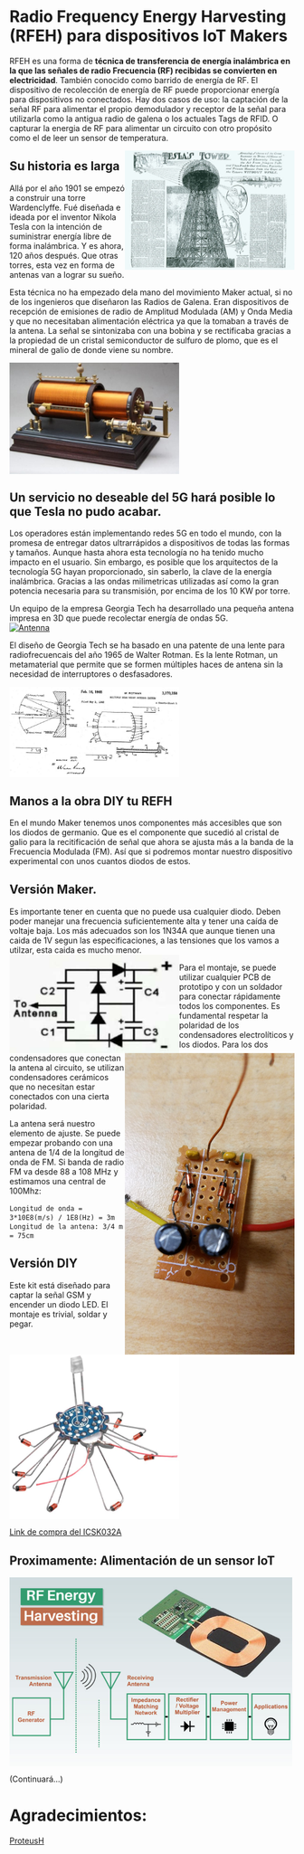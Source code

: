 # Radio Frequency Energy Harvesting (RFEH) para dispositivos IoT Makers

RFEH es una forma de **técnica de transferencia de energía inalámbrica en la que las señales de radio Frecuencia (RF) recibidas se convierten en electricidad**. También conocido como barrido de energía de RF. El dispositivo de recolección de energía de RF puede proporcionar energía para dispositivos no conectados. Hay dos casos de uso: la captación de la señal RF para alimentar el propio demodulador y receptor de la señal para utilizarla como la antigua radio de galena o los actuales Tags de RFID. O capturar la energia de RF para alimentar un circuito con otro propósito como el de leer un sensor de temperatura.

<img src="./img/TorreTesla.JPG" width=300 align="right" />

## Su historia es larga
Allá por el año 1901 se empezó a construir una torre Wardenclyffe. Fué diseñada e ideada por el inventor Nikola Tesla con la intención de suministrar energía libre de forma inalámbrica. Y es ahora, 120 años después. Que otras torres, esta vez en forma de antenas van a lograr su sueño. 

Esta técnica no ha empezado dela mano del movimiento Maker actual, si no de los ingenieros que diseñaron las Radios de Galena. Eran dispositivos de recepción de emisiones de radio de Amplitud Modulada (AM) y Onda Media y que no necesitaban alimentación eléctrica ya que la tomaban a través de la antena. La señal se sintonizaba con una bobina y se rectificaba gracias a la propiedad de un cristal semiconductor de sulfuro de plomo, que es el mineral de galio de donde viene su nombre.

<img src="./img/RadioGalena.JPG" width=300 align="center" />

## Un servicio no deseable del 5G hará posible lo que Tesla no pudo acabar.

Los operadores están implementando redes 5G en todo el mundo, con la promesa de entregar datos ultrarrápidos a dispositivos de todas las formas y tamaños. Aunque hasta ahora esta tecnología no ha tenido mucho impacto en el usuario. Sin embargo, es posible que los arquitectos de la tecnología 5G hayan proporcionado, sin saberlo, la clave de la energía inalámbrica. Gracias a las ondas milimetricas utilizadas así como la gran potencia necesaria para su transmisión, por encima de los 10 KW por torre. 

Un equipo de la empresa Georgia Tech ha desarrollado una pequeña antena impresa en 3D que puede recolectar energía de ondas 5G.  
[![Antenna](./images/3D-mmwave-harvest-antenna_video.jpg)](https://youtu.be/sNuFU3H5GR0)

El diseño de Georgia Tech se ha basado en una patente de una lente para radiofrecuencais del año 1965 de Walter Rotman. Es la lente Rotman, un metamaterial que permite que se formen múltiples haces de antena sin la necesidad de interruptores o desfasadores. 

<img src="./img/Rotmanpatent.jpg" width=300 align="center" />

## Manos a la obra DIY tu REFH
En el mundo Maker tenemos unos componentes más accesibles que son los diodos de germanio. Que es el componente que sucedió al cristal de galio para la recitificación de señal que ahora se ajusta más a la banda de la Frecuencia Modulada (FM). Así que si podremos montar nuestro dispositivo experimental con unos cuantos diodos de estos.

## Versión Maker.
Es importante tener en cuenta que no puede usa cualquier diodo. Deben poder manejar una frecuencia suficientemente alta y tener una caída de voltaje baja. Los más adecuados son los 1N34A que aunque tienen una caida de 1V segun las especificaciones, a las tensiones que los vamos a utilzar, esta caida es mucho menor. 
<img src="./img/RFEH_CircuitoBasico.PNG" width=300 align="left" />
<img src="./img/harvester1.jpg" width=300 align="right" />

Para el montaje, se puede utilizar cualquier PCB de prototipo y con un soldador para conectar rápidamente todos los componentes. Es fundamental respetar la polaridad de los condensadores electrolíticos y los diodos. Para los dos condensadores que conectan la antena al circuito, se utilizan condensadores cerámicos que no necesitan estar conectados con una cierta polaridad. 

La antena será nuestro elemento de ajuste. Se puede empezar probando con una antena de 1/4 de la longitud de onda de FM. Si banda de radio FM va desde 88 a 108 MHz y estimamos una central de 100Mhz:

```
Longitud de onda = 3*10E8(m/s) / 1E8(Hz) = 3m 
Longitud de la antena: 3/4 m = 75cm
```

## Versión DIY
Este kit está diseñado para captar la señal GSM y encender un diodo LED. El montaje es trivial, soldar y pegar.
<img src="./img/RFEH_aliexpress.JPG" width=300 align="center" />

[Link de compra del ICSK032A ](https://a.aliexpress.com/_mNyx4dj)

## Proximamente: Alimentación de un sensor IoT
<img src="./img/Radio-Frequency-Energy-Harvesting_IoT.jpg" width=500 align="center" />

(Continuará...)

# Agradecimientos:
[ProteusH](https://steemit.com/technology/@proteus-h/my-diy-radio-wave-energy-harvesting-circuit)
